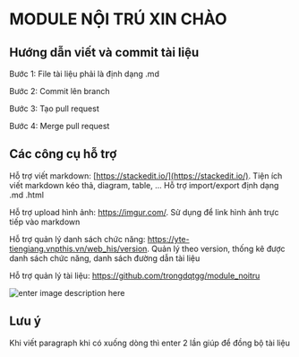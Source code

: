 
# MODULE NỘI TRÚ XIN CHÀO
## Hướng dẫn viết và commit tài liệu
Bước 1: File tài liệu phải là định dạng .md

Bước 2: Commit lên branch

Bước 3: Tạo pull request

Bước 4: Merge pull request

## Các công cụ hỗ trợ
Hỗ trợ viết markdown: [https://stackedit.io/](https://stackedit.io/). Tiện ích viết markdown kéo thả, diagram, table, ... Hỗ trợ import/export định dạng .md .html

Hỗ trợ upload hình ảnh: https://imgur.com/. Sử dụng để link hình ảnh trực tiếp vào markdown

Hỗ trợ quản lý danh sách chức năng: https://yte-tiengiang.vnpthis.vn/web_his/version. Quản lý theo version, thống kê được danh sách chức năng, danh sách đường dẫn tài liệu

Hỗ trợ quản lý tài liệu: https://github.com/trongdqtgg/module_noitru

![enter image description here](https://i.imgur.com/yOFfMjf.png)
## Lưu ý
Khi viết paragraph khi có xuống dòng thì enter 2 lần giúp để đồng bộ tài liệu
